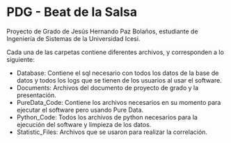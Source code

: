 # PDG - Beat de la Salsa
Proyecto de Grado de Jesús Hernando Paz Bolaños, estudiante de Ingeniería de Sistemas de la Universidad Icesi.

Cada una de las carpetas contiene diferentes archivos, y corresponden a lo siguiente:

* Database: Contiene el sql necesario con todos los datos de la base de datos y todos los logs que se tienen de los usuarios al usar el software. 
* Documents: Archivos del documento de proyecto de grado y la presentación.
* PureData_Code: Contiene los archivos necesarios en su momento para ejecutar el software pero usando Pure Data.
* Python_Code: Todos los archivos de python necesarios para la ejecución del software y limpieza de los datos.
* Statistic_Files: Archivos que se usaron para realizar la correlación.


